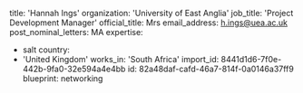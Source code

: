 title: 'Hannah Ings'
organization: 'University of East Anglia'
job_title: 'Project Development Manager'
official_title: Mrs
email_address: h.ings@uea.ac.uk
post_nominal_letters: MA
expertise:
  - salt
country:
  - 'United Kingdom'
works_in: 'South Africa'
import_id: 8441d1d6-7f0e-442b-9fa0-32e594a4e4bb
id: 82a48daf-cafd-46a7-814f-0a0146a37ff9
blueprint: networking
